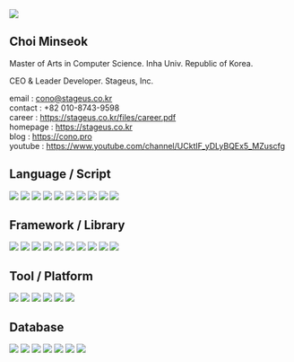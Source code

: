 <img src="https://capsule-render.vercel.app/api?type=wave&color=auto&height=300&section=header&text=capsule%20render&fontSize=90" />

## Choi Minseok

Master of Arts in Computer Science. Inha Univ. Republic of Korea.

CEO & Leader Developer. Stageus, Inc.

email : cono@stageus.co.kr  
contact : +82 010-8743-9598  
career : https://stageus.co.kr/files/career.pdf  
homepage : https://stageus.co.kr  
blog : https://cono.pro  
youtube : https://www.youtube.com/channel/UCktIF_yDLyBQEx5_MZuscfg

## Language / Script
<img src="https://img.shields.io/badge/HTML-E34F26?style=flat&logo=HTML5&logoColor=white"/>  <img src="https://img.shields.io/badge/CSS-1572B6?style=flat&logo=CSS3&logoColor=white"/>  <img src="https://img.shields.io/badge/Javascript-F7DF1E?style=flat&logo=Javascript&logoColor=white"/>
  <img src="https://img.shields.io/badge/Typescript-3178C6?style=flat&logo=Typescript&logoColor=white"/>  <img src="https://img.shields.io/badge/Python-3776AB?style=flat&logo=Python&logoColor=white"/>  <img src="https://img.shields.io/badge/Java-007396?style=flat&logo=Java&logoColor=white"/>  <img src="https://img.shields.io/badge/Kotlin-7F52FF?style=flat&logo=Kotlin&logoColor=white"/>  <img src="https://img.shields.io/badge/C-A8B9CC?style=flat&logo=C&logoColor=white"/>     <img src="https://img.shields.io/badge/C++-00599C?style=flat&logo=C++&logoColor=white"/>  <img src="https://img.shields.io/badge/C Sharp-239120?style=flat&logo=C Sharp&logoColor=white"/>

## Framework / Library
<img src="https://img.shields.io/badge/Qt-41CD52?style=flat&logo=Qt&logoColor=white"/>  <img src="https://img.shields.io/badge/Express-000000?style=flat&logo=Express&logoColor=white"/>  <img src="https://img.shields.io/badge/React-61DAFB?style=flat&logo=React&logoColor=white"/>  <img src="https://img.shields.io/badge/Redux-764ABC?style=flat&logo=Redux&logoColor=white"/>  <img src="https://img.shields.io/badge/Sass-CC6699?style=flat&logo=Sass&logoColor=white"/>  <img src="https://img.shields.io/badge/Styled Components-DB7093?style=flat&logo=styled-components&logoColor=white"/>  <img src="https://img.shields.io/badge/Webpack-8DD6F9?style=flat&logo=Webpack&logoColor=white"/>  <img src="https://img.shields.io/badge/JWT-000000?style=flat&logo=JSON Web Tokens&logoColor=white"/>  <img src="https://img.shields.io/badge/Gatsby-663399?style=flat&logo=Gatsby&logoColor=white"/>  <img src="https://img.shields.io/badge/Svelte-FF3E00?style=flat&logo=Svelte&logoColor=white"/>  

## Tool / Platform
<img src="https://img.shields.io/badge/Linux-FCC624?style=flat&logo=Linux&logoColor=white"/>  <img src="https://img.shields.io/badge/Shell-FFD500?style=flat&logo=Shell&logoColor=white"/>  <img src="https://img.shields.io/badge/AWS-232F3E?style=flat&logo=Amazon AWS&logoColor=white"/>  <img src="https://img.shields.io/badge/Node.js-339933?style=flat&logo=Node.js&logoColor=white"/>  <img src="https://img.shields.io/badge/Docker-2496ED?style=flat&logo=Docker&logoColor=white"/>  <img src="https://img.shields.io/badge/Android-3DDC84?style=flat&logo=Android&logoColor=white"/>  

## Database
<img src="https://img.shields.io/badge/MySQL-4479A1?style=flat&logo=MySQL&logoColor=white"/>  <img src="https://img.shields.io/badge/MariaDB-003545?style=flat&logo=MariaDB&logoColor=white"/>  <img src="https://img.shields.io/badge/PostgreSQL-4169E1?style=flat&logo=PostgreSQL&logoColor=white"/>  <img src="https://img.shields.io/badge/Redis-DC382D?style=flat&logo=Redis&logoColor=white"/>  <img src="https://img.shields.io/badge/MongoDB-47A248?style=flat&logo=MongoDB&logoColor=white"/>  <img src="https://img.shields.io/badge/Elasticsearch-005571?style=flat&logo=Elasticsearch&logoColor=white"/>  <img src="https://img.shields.io/badge/SQLite-003B57?style=flat&logo=SQLite&logoColor=white"/>  
